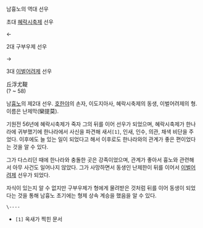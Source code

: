 남흉노의 역대 선우

초대 [혜락시축제](%ED%98%9C%EB%9D%BD%EC%8B%9C%EC%B6%95%EC%A0%9C.md) 선우

←

2대 구부우제 선우

→

3대 [이벌어려제](%EC%9D%B4%EB%B2%8C%EC%96%B4%EB%A0%A4%EC%A0%9C.md) 선우

  
丘浮尤鞮  
(? ~ 58)

남[흉노](%ED%9D%89%EB%85%B8.md)의 제2대 선우.
[호한야](%ED%98%B8%ED%95%9C%EC%95%BC.md)의 손자, 이도지아사, 혜락시축제의 동생, 이벌어려제의 형. 이름은
난제막(欒提莫).

기원전 56년에 혜락시축제가 죽자 그의 뒤를 이어 선우가 되었으며, 혜락시축제가 한나라에 귀부했기에 한나라에서 사신을 파견해 새서`[1]`,
인새, 인수, 의관, 채색 비단을 주었다. 이후에도 늘 있는 일이 되었다고 해서 이후로도 한나라와의 관계가 좋은 편이었다는 것을 알 수
있다.

그가 다스리던 때에 한나라와 충돌한 곳은 강족이었으며, 관계가 좋아서 흉노와 관련해서 아무 사건도 일어나지 않았다. 그가 사망하면서 동생인
난제한이 뒤를 이어서 [이벌어려제](%EC%9D%B4%EB%B2%8C%EC%96%B4%EB%A0%A4%EC%A0%9C.md) 선우가
되었다.

자식이 있는지 알 수 없지만 구부우제가 형에게 물려받은 것처럼 뒤를 이어 동생이 되었다는 것을 통해 남흉노 초기에는 형제 상속 계승을 했음을
알 수 있다.

`\----`

  * `[1]` 옥새가 찍힌 문서

